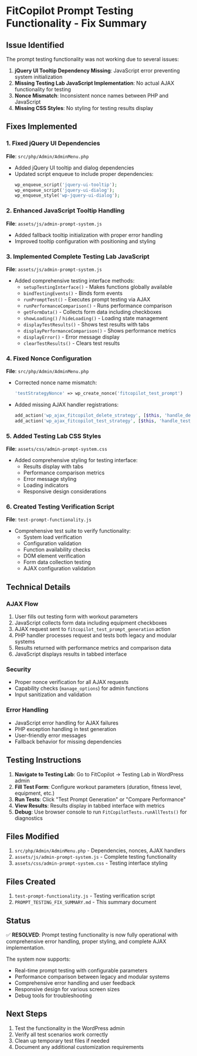 # FitCopilot Prompt Testing Functionality - Fix Summary

## Issue Identified
The prompt testing functionality was not working due to several issues:

1. **jQuery UI Tooltip Dependency Missing**: JavaScript error preventing system initialization
2. **Missing Testing Lab JavaScript Implementation**: No actual AJAX functionality for testing
3. **Nonce Mismatch**: Inconsistent nonce names between PHP and JavaScript
4. **Missing CSS Styles**: No styling for testing results display

## Fixes Implemented

### 1. Fixed jQuery UI Dependencies
**File**: `src/php/Admin/AdminMenu.php`
- Added jQuery UI tooltip and dialog dependencies
- Updated script enqueue to include proper dependencies:
  ```php
  wp_enqueue_script('jquery-ui-tooltip');
  wp_enqueue_script('jquery-ui-dialog');
  wp_enqueue_style('wp-jquery-ui-dialog');
  ```

### 2. Enhanced JavaScript Tooltip Handling
**File**: `assets/js/admin-prompt-system.js`
- Added fallback tooltip initialization with proper error handling
- Improved tooltip configuration with positioning and styling

### 3. Implemented Complete Testing Lab JavaScript
**File**: `assets/js/admin-prompt-system.js`
- Added comprehensive testing interface methods:
  - `setupTestingInterface()` - Makes functions globally available
  - `bindTestingEvents()` - Binds form events
  - `runPromptTest()` - Executes prompt testing via AJAX
  - `runPerformanceComparison()` - Runs performance comparison
  - `getFormData()` - Collects form data including checkboxes
  - `showLoading()` / `hideLoading()` - Loading state management
  - `displayTestResults()` - Shows test results with tabs
  - `displayPerformanceComparison()` - Shows performance metrics
  - `displayError()` - Error message display
  - `clearTestResults()` - Clears test results

### 4. Fixed Nonce Configuration
**File**: `src/php/Admin/AdminMenu.php`
- Corrected nonce name mismatch:
  ```php
  'testStrategyNonce' => wp_create_nonce('fitcopilot_test_prompt')
  ```
- Added missing AJAX handler registrations:
  ```php
  add_action('wp_ajax_fitcopilot_delete_strategy', [$this, 'handle_delete_strategy_ajax']);
  add_action('wp_ajax_fitcopilot_test_strategy', [$this, 'handle_test_strategy_ajax']);
  ```

### 5. Added Testing Lab CSS Styles
**File**: `assets/css/admin-prompt-system.css`
- Added comprehensive styling for testing interface:
  - Results display with tabs
  - Performance comparison metrics
  - Error message styling
  - Loading indicators
  - Responsive design considerations

### 6. Created Testing Verification Script
**File**: `test-prompt-functionality.js`
- Comprehensive test suite to verify functionality:
  - System load verification
  - Configuration validation
  - Function availability checks
  - DOM element verification
  - Form data collection testing
  - AJAX configuration validation

## Technical Details

### AJAX Flow
1. User fills out testing form with workout parameters
2. JavaScript collects form data including equipment checkboxes
3. AJAX request sent to `fitcopilot_test_prompt_generation` action
4. PHP handler processes request and tests both legacy and modular systems
5. Results returned with performance metrics and comparison data
6. JavaScript displays results in tabbed interface

### Security
- Proper nonce verification for all AJAX requests
- Capability checks (`manage_options`) for admin functions
- Input sanitization and validation

### Error Handling
- JavaScript error handling for AJAX failures
- PHP exception handling in test generation
- User-friendly error messages
- Fallback behavior for missing dependencies

## Testing Instructions

1. **Navigate to Testing Lab**: Go to FitCopilot → Testing Lab in WordPress admin
2. **Fill Test Form**: Configure workout parameters (duration, fitness level, equipment, etc.)
3. **Run Tests**: Click "Test Prompt Generation" or "Compare Performance"
4. **View Results**: Results display in tabbed interface with metrics
5. **Debug**: Use browser console to run `FitCopilotTests.runAllTests()` for diagnostics

## Files Modified

1. `src/php/Admin/AdminMenu.php` - Dependencies, nonces, AJAX handlers
2. `assets/js/admin-prompt-system.js` - Complete testing functionality
3. `assets/css/admin-prompt-system.css` - Testing interface styling

## Files Created

1. `test-prompt-functionality.js` - Testing verification script
2. `PROMPT_TESTING_FIX_SUMMARY.md` - This summary document

## Status
✅ **RESOLVED**: Prompt testing functionality is now fully operational with comprehensive error handling, proper styling, and complete AJAX implementation.

The system now supports:
- Real-time prompt testing with configurable parameters
- Performance comparison between legacy and modular systems
- Comprehensive error handling and user feedback
- Responsive design for various screen sizes
- Debug tools for troubleshooting

## Next Steps
1. Test the functionality in the WordPress admin
2. Verify all test scenarios work correctly
3. Clean up temporary test files if needed
4. Document any additional customization requirements 
